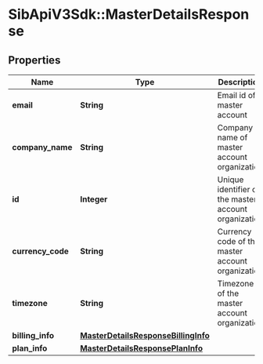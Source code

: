 # SibApiV3Sdk::MasterDetailsResponse

## Properties
Name | Type | Description | Notes
------------ | ------------- | ------------- | -------------
**email** | **String** | Email id of master account | [optional] 
**company_name** | **String** | Company name of master account organization | [optional] 
**id** | **Integer** | Unique identifier of the master account organization | [optional] 
**currency_code** | **String** | Currency code of the master account organization | [optional] 
**timezone** | **String** | Timezone of the master account organization | [optional] 
**billing_info** | [**MasterDetailsResponseBillingInfo**](MasterDetailsResponseBillingInfo.md) |  | [optional] 
**plan_info** | [**MasterDetailsResponsePlanInfo**](MasterDetailsResponsePlanInfo.md) |  | [optional] 


